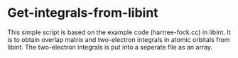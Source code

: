 # Get-integrals-from-libint
This simple script is based on the example code (hartree-fock.cc) in libint. It is to obtain overlap matrix and two-electron integrals in atomic orbitals from libint. The two-electron integrals is put into a seperate file as an array.

